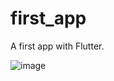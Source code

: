 # first_app

A first app with Flutter.


![image](https://github.com/EiJhonatan/my-first-app/assets/103134496/4b4373ad-b4bb-4670-8eba-be573c6ac253)

